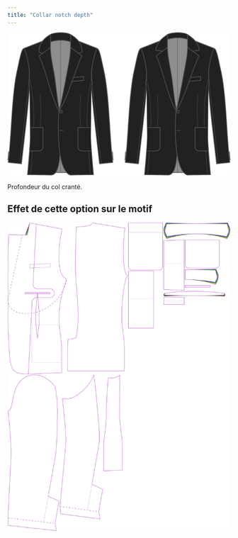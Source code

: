 ```yaml
---
title: "Collar notch depth"
---
```


![Profondeur du col cranté](collarnotchdepth.svg)

Profondeur du col cranté.

## Effet de cette option sur le motif

![Cette image montre l'effet de cette option en superposant plusieurs variantes qui ont une valeur différente pour cette option](jaeger_collarnotchdepth_sample.svg "Effet de cette option sur le modèle")
